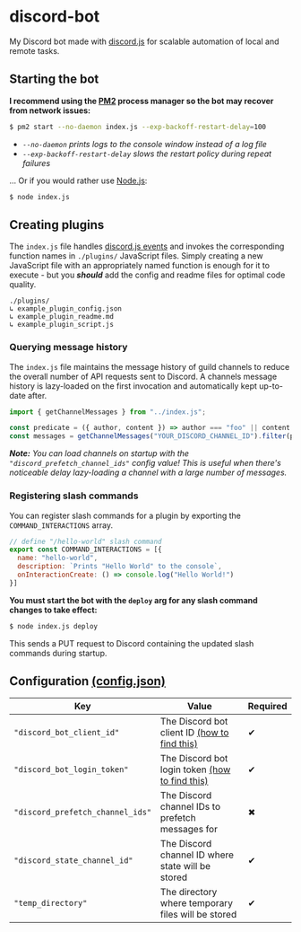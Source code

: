 # discord-bot

My Discord bot made with [discord.js](https://discord.js.org/) for scalable automation of local and remote tasks.

## Starting the bot

**I recommend using the [PM2](https://pm2.keymetrics.io/) process manager so the bot may recover from network issues:**

```bash
$ pm2 start --no-daemon index.js --exp-backoff-restart-delay=100
```

- _`--no-daemon` prints logs to the console window instead of a log file_
- _`--exp-backoff-restart-delay` slows the restart policy during repeat failures_

... Or if you would rather use [Node.js](https://nodejs.org/en):

```bash
$ node index.js
```

## Creating plugins

The `index.js` file handles [discord.js events](https://old.discordjs.dev/#/docs/discord.js/14.9.0/typedef/Events) and invokes the corresponding function names in `./plugins/` JavaScript files. Simply creating a new JavaScript file with an appropriately named function is enough for it to execute - but you ***should*** add the config and readme files for optimal code quality.

```
./plugins/
↳ example_plugin_config.json
↳ example_plugin_readme.md
↳ example_plugin_script.js
```

### Querying message history

The `index.js` file maintains the message history of guild channels to reduce the overall number of API requests sent to Discord. A channels message history is lazy-loaded on the first invocation and automatically kept up-to-date after.

```js
import { getChannelMessages } from "../index.js";

const predicate = ({ author, content }) => author === "foo" || content === "bar";
const messages = getChannelMessages("YOUR_DISCORD_CHANNEL_ID").filter(predicate);
```

_**Note:** You can load channels on startup with the `"discord_prefetch_channel_ids"` config value! This is useful when there's noticeable delay lazy-loading a channel with a large number of messages._

### Registering slash commands

You can register slash commands for a plugin by exporting the `COMMAND_INTERACTIONS` array.

```js
// define "/hello-world" slash command
export const COMMAND_INTERACTIONS = [{
  name: "hello-world",
  description: `Prints "Hello World" to the console`,
  onInteractionCreate: () => console.log("Hello World!")
}]
```

**You must start the bot with the `deploy` arg for any slash command changes to take effect:**

```bash
$ node index.js deploy
```

This sends a PUT request to Discord containing the updated slash commands during startup.

## Configuration [(config.json)](config.json)

| Key                              | Value                                                                                                                     | Required |
| -------------------------------- | ------------------------------------------------------------------------------------------------------------------------- | -------- |
| `"discord_bot_client_id"`        | The Discord bot client ID [(how to find this)](https://support.heateor.com/discord-client-id-discord-client-secret/)      | ✔        |
| `"discord_bot_login_token"`      | The Discord bot login token [(how to find this)](https://docs.discordbotstudio.org/setting-up-dbs/finding-your-bot-token) | ✔        |
| `"discord_prefetch_channel_ids"` | The Discord channel IDs to prefetch messages for                                                                          | ✖        |
| `"discord_state_channel_id"`     | The Discord channel ID where state will be stored                                                                         | ✔        |
| `"temp_directory"`               | The directory where temporary files will be stored                                                                        | ✔        |

<!--
todo:
# managing state
# managing logs
# add config value ... discord_logs_channel_id
-->
